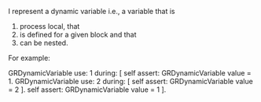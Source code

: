 I represent a dynamic variable i.e., a variable that is
1. process local, that
2. is defined for a given block and that
3. can be nested.

For example:

GRDynamicVariable
	use: 1
	during: [
		self assert: GRDynamicVariable value = 1.
		GRDynamicVariable
			use: 2
			during: [ self assert: GRDynamicVariable value = 2 ].
		self assert: GRDynamicVariable value = 1 ].